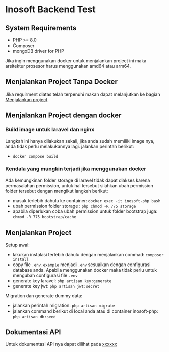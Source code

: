 # Inosoft Backend Test

## System Requirements

 - PHP >= 8.0
 - Composer
 - mongoDB driver for PHP

Jika ingin menggunakan docker untuk menjalankan project ini maka arsitektur prosesor harus menggunakan amd64 atau arm64.

## Menjalankan Project Tanpa Docker
Jika requirment diatas telah terpenuhi makan dapat melanjutkan ke bagian [Menjalankan project](#menjalankan-project).

## Menjalankan Project dengan docker

### Build image untuk laravel dan nginx
Langkah ini hanya dilakukan sekali, jika anda sudah memiliki image nya, anda tidak perlu melakukannya lagi. jalankan perintah berikut:
- `docker compose build`

### Kendala yang mungkin terjadi jika menggunakan docker
Ada kemungkinan folder storage di laravel tidak dapat diakses karena permasalahan permission, untuk hal tersebut silahkan ubah permission folder tersebut dengan mengikut langkah berikut:
 - masuk terlebih dahulu ke container: `docker exec -it inosoft-php bash`
 - ubah permission folder storage : `php chmod -R 775 storage`
 - apabila diperlukan coba ubah permission untuk folder bootstrap juga: `chmod -R 775 bootstrap/cache`


## Menjalankan Project
Setup awal:
- lakukan instalasi terlebih dahulu dengan menjalankan commad: `composer install`
- copy file `.env.example` menjadi `.env` sesuaikan dengan configurasi database anda. Apabila menggunakan docker maka tidak perlu untuk mengubah configurasi file `.env`
- generate key laravel: `php artisan key:generate`
- generate key jwt: `php artisan jwt:secret`

Migration dan generate dummy data:
- jalankan perintah migration: `php artisan migrate`
- jalankan command berikut di local anda atau di container inosoft-php: `php artisan db:seed`

## Dokumentasi API
Untuk dokumentasi API nya dapat dilihat pada [xxxxxx](https://google.com)

